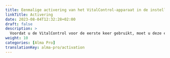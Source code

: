 ```yaml
---
title: Eenmalige activering van het VitalControl-apparaat in de instellingen van de automatische voeder
linkTitle: Activering
date: 2023-08-04T12:32:28+02:00
draft: false
description: >
  Voordat u de VitalControl voor de eerste keer gebruikt, moet u deze eenmalig activeren in de instellingen van de Alma Pro voeder.
weight: 10
categories: [Alma Pro]
translationKey: alma-pro/activation
---
```


